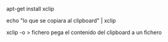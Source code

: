 apt-get install xclip

echo "lo que se copiara al clipboard" | xclip


xclip -o > fichero
  pega el contenido del clipboard a un fichero
